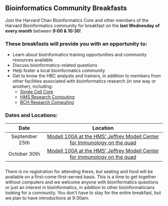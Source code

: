 ## Bioinformatics Community Breakfasts

Join the Harvard Chan Bioinformatics Core and other members of the Harvard Bioinformatics community for breakfast on the **last Wednesday of every month** between **9:00 & 10:30**!

### These breakfasts will provide you with an opportunity to:

* Learn about bioinformatics training opportunities and community resources available
* Discuss bioinformatics-related questions
* Help foster a local bioinformatics community
* Get to know the HBC analysts and trainers, in addition to members from other facilities associated with bioinformatics research (in one way or another), including:
  * [Single Cell Core](https://singlecellcore.hms.harvard.edu/)
  * [HMS Research Computing](https://rc.hms.harvard.edu/)
  * [BCH Research Computing](https://www.researchcomputing.org/)
 
### Dates and Locations: 

| Date |  Location |
| :----: | :----: |
| September 25th | [Modell 100A at the HMS’ Jeffrey Modell Center for Immunology on the quad](https://goo.gl/maps/23ck7uK8LggeecGY6) |
| October 30th | [Modell 100A at the HMS’ Jeffrey Modell Center for Immunology on the quad](https://goo.gl/maps/23ck7uK8LggeecGY6)|

### 

There is no registration for attending these, but seating and food will be available on a first-come-first-served basis. This is a time to get together without computers and we welcome anyone with bioinformatics questions or just an interest in bioinformatics, in addition to other bioinformaticians looking for a community. You don’t have to stay for the entire breakfast, but we plan to have introductions at 9:30am. 
 
